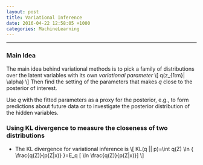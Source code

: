 ```yaml
---
layout: post
title: Variational Inference
date: 2016-04-22 12:58:05 +1000 
categories: MachineLearning
---
```

***
### Main Idea ###
The main idea behind variational methods is to pick a family of distributions over the latent variables with its own _variational parameter_
\\[
q(z_{1:m}| \alpha)
\\]
Then find the setting of the parameters that makes $q$ close to the posterior of interest.

Use $q$ with the fitted parameters as a proxy for the posterior, e.g., to form predictions about future data or to investigate the posterior distribution of the hidden variables.

### Using KL divergence to measure the closeness of two distributions ###
- The KL divergence for variational inference is
\\[
KL(q || p)=\int q(Z) \ln \{ \frac{q(Z)}{p(Z|x)} \}=E_q [ \ln \frac{q(Z)}{p(Z|x)}]
\\]
